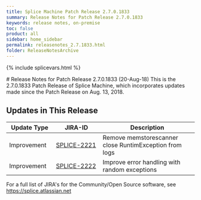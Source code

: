 ```yaml
---
title: Splice Machine Patch Release 2.7.0.1833
summary: Release Notes for Patch Release 2.7.0.1833
keywords: release notes, on-premise
toc: false
product: all
sidebar: home_sidebar
permalink: releasenotes_2.7.1833.html
folder: ReleaseNotesArchive
---
```

{% include splicevars.html %}
<section>
<div class="TopicContent" data-swiftype-index="true" markdown="1">
# Release Notes for Patch Release 2.7.0.1833 (20-Aug-18)
This is the 2.7.0.1833 Patch Release of Splice Machine, which incorporates updates made since the Patch Release on Aug. 13, 2018.

## Updates in This Release
<table>
    <col width="125px" />
    <col width="125px" />
    <col />
    <thead>
        <tr>
            <th>Update Type</th>
            <th>JIRA-ID</th>
            <th>Description</th>
        </tr>
    </thead>
    <tbody>
        <tr>
            <td>Improvement</td>
            <td><a href="https://splice.atlassian.net/browse/SPLICE-2221" target="_blank">SPLICE-2221</a></td>
            <td>Remove memstorescanner close RuntimException from logs</td>
        </tr>
        <tr>
            <td>Improvement</td>
            <td><a href="https://splice.atlassian.net/browse/SPLICE-2222" target="_blank">SPLICE-2222</a></td>
            <td>Improve error handling with random exceptions</td>
        </tr>
    </tbody>
</table>

For a full list of JIRA's for the Community/Open Source software, see <https://splice.atlassian.net>

</div>
</section>
